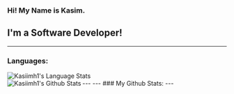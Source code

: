 ### Hi! My Name is Kasim.
## I'm a Software Developer!
---
### Languages:
<img align="auto" alt="Kasiimh1's Language Stats" src="https://github-readme-stats.vercel.app/api/top-langs/?username=kasiimh1&theme=radical"/>
<br />
---
---
### My Github Stats:
<img align="left" alt="Kasiimh1's Github Stats" src="https://github-readme-stats.vercel.app/api?username=kasiimh1&show_icons=true&theme=radical"/>
---